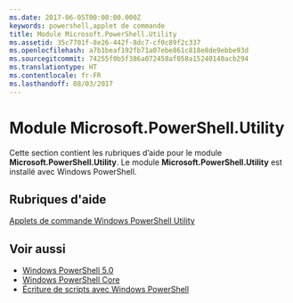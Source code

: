 ```yaml
---
ms.date: 2017-06-05T00:00:00.000Z
keywords: powershell,applet de commande
title: Module Microsoft.PowerShell.Utility
ms.assetid: 35c7701f-8e26-442f-8dc7-cf0c89f2c337
ms.openlocfilehash: a7b1beaf192fb71a07ebe861c818e8de9ebbe93d
ms.sourcegitcommit: 74255f0b5f386a072458af058a15240140acb294
ms.translationtype: HT
ms.contentlocale: fr-FR
ms.lasthandoff: 08/03/2017
---
```

# <a name="microsoftpowershellutility-module"></a>Module Microsoft.PowerShell.Utility
Cette section contient les rubriques d’aide pour le module **Microsoft.PowerShell.Utility**. Le module **Microsoft.PowerShell.Utility** est installé avec Windows PowerShell.

## <a name="help-topics"></a>Rubriques d'aide
[Applets de commande Windows PowerShell Utility](http://go.microsoft.com/fwlink/?LinkID=245861)

## <a name="see-also"></a>Voir aussi
- [Windows PowerShell 5.0](Windows-PowerShell-5.0.md)
- [Windows PowerShell Core](https://technet.microsoft.com/en-us/library/4b75f1e4-f327-48f3-92ab-bf5435094d41)
- [Écriture de scripts avec Windows PowerShell](../../getting-started/fundamental/Scripting-with-Windows-PowerShell.md)

